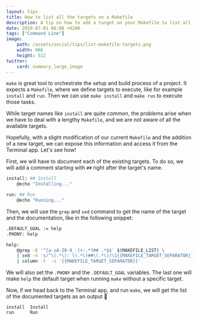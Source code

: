 ```yaml
---
layout: tips
title: How to list all the targets on a Makefile
description: A tip on how to add a target on your Makefile to list all available targets
date: 2020-07-01 06:00 +0200
tags: ["Command Line"]
image:
    path: /assets/social/tips/list-makefile-targets.png
    width: 966
    height: 512
twitter:
    card: summary_large_image
---
```


`make` is great tool to orchestrate the setup and build process of a project. It expects a `Makefile`, where we define targets to execute, like for example `install` and `run`. Then we can use `make install` and `make run` to execute those tasks. 

While target names like `install` are quite common, the problems arise when we have to deal with a lengthy `Makefile`, and we are not aware of all the available targets.

Hopefully, with a slight modification of our current `Makefile` and the addition of a new target, we can expose this information and access it from the Terminal app. Let's see how!

First, we will have to document each of the existing targets. To do so, we will add a comment starting with `##` right after the target's name.

```bash
install: ## Install 
	@echo "Installing..."

run: ## Run
	@echo "Running..."
```

Then, we will use the `grep` and `sed` command to get the name of the target and the documentation, like in the following snippet:

```bash
.DEFAULT_GOAL := help
.PHONY: help

help:
	@grep -E '^[a-zA-Z0-9_-]+:.*?## .*$$' $(MAKEFILE_LIST) \
	| sed -n 's/^\(.*\): \(.*\)##\(.*\)/\1{{MAKEFILE_TARGET_SEPARATOR}}\3/p' \
	| column -t  -s '{{MAKEFILE_TARGET_SEPARATOR}}'
```

We will also set the `.PHONY` and the `.DEFAULT_GOAL` variables. The last one will make `help` the default target when running `make` without a specific target.


Now, if we head back to the Terminal app, and run `make`, we will get the list of the documented targets as an output :rocket:

```log
install  Install
run      Run
```
